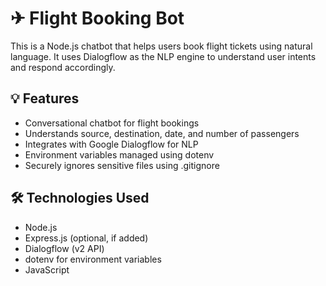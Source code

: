 # ✈ Flight Booking Bot

This is a Node.js chatbot that helps users book flight tickets using natural language. It uses Dialogflow as the NLP engine to understand user intents and respond accordingly.

## 💡 Features

- Conversational chatbot for flight bookings
- Understands source, destination, date, and number of passengers
- Integrates with Google Dialogflow for NLP
- Environment variables managed using dotenv
- Securely ignores sensitive files using .gitignore

## 🛠 Technologies Used

- Node.js
- Express.js (optional, if added)
- Dialogflow (v2 API)
- dotenv for environment variables
- JavaScript
